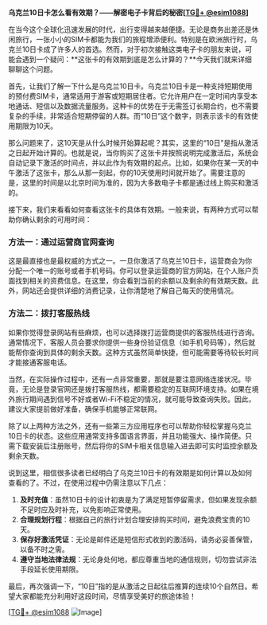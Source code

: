 **乌克兰10日卡怎么看有效期？——解密电子卡背后的秘密[[TG💪+ @esim1088](https://t.me/s/esim1088)]**

在当今这个全球化迅速发展的时代，出行变得越来越便捷。无论是商务出差还是休闲旅行，一张小小的SIM卡都能为我们的旅程增添便利。特别是在欧洲旅行时，乌克兰10日卡成了许多人的首选。然而，对于初次接触这类电子卡的朋友来说，可能会遇到一个疑问：**这张卡的有效期到底是怎么计算的？**今天我们就来详细聊聊这个问题。

首先，让我们了解一下什么是乌克兰10日卡。乌克兰10日卡是一种支持短期使用的预付费SIM卡，通常适用于游客或短期居住者。它允许用户在一定时间内享受本地通话、短信以及数据流量服务。这种卡的优势在于无需签订长期合约，也不需要复杂的手续，非常适合短期停留的人群。而“10日”这个数字，则表示该卡的有效使用期限为10天。

那么问题来了，这10天是从什么时候开始算起呢？其实，这里的“10日”是指从激活之日起开始计算的。也就是说，当你购买了这张卡并按照说明完成激活后，系统会自动记录下激活的时间点，并以此作为有效期的起点。比如，如果你在某一天的中午激活了这张卡，那么从那一刻起，你的10天使用时间就开始了。需要注意的是，这里的时间是以北京时间为准的，因为大多数电子卡都是通过线上购买和激活的。

接下来，我们来看看如何查看这张卡的具体有效期。一般来说，有两种方式可以帮助你确认剩余的可用时间：

### 方法一：通过运营商官网查询

这是最直接也是最权威的方式之一。一旦你激活了乌克兰10日卡，运营商会为你分配一个唯一的账号或者手机号码。你可以登录运营商的官方网站，在个人账户页面找到相关的资费信息。在这里，你会看到当前的余额以及剩余的有效期天数。此外，网站还会提供详细的消费记录，让你清楚地了解自己每天的使用情况。

### 方法二：拨打客服热线

如果你觉得登录网站有些麻烦，也可以选择拨打运营商提供的客服热线进行咨询。通常情况下，客服人员会要求你提供一些身份验证信息（如手机号码等），然后就能帮你查询到具体的剩余天数。这种方式虽然简单快捷，但可能需要等待较长时间才能接通客服电话。

当然，在实际操作过程中，还有一点非常重要，那就是要注意网络连接状况。毕竟，无论是登录官网还是拨打客服热线，都需要稳定的互联网环境支持。如果在境外旅行期间遇到信号不好或者Wi-Fi不稳定的情况，就可能导致查询失败。因此，建议大家提前做好准备，确保手机能够正常联网。

除了以上两种方法之外，还有一些第三方应用程序也可以帮助你轻松掌握乌克兰10日卡的状态。这些应用通常支持多国语言界面，并且功能强大、操作简便。只需下载安装后注册账号，然后将你的SIM卡相关信息输入进去即可实时监控余额及剩余天数。

说到这里，相信很多读者已经明白了乌克兰10日卡的有效期是如何计算以及如何查看的了。不过，在使用过程中仍需注意以下几点：

1. **及时充值**：虽然10日卡的设计初衷是为了满足短暂停留需求，但如果发现余额不足时应及时补充，以免影响正常使用。
2. **合理规划行程**：根据自己的旅行计划合理安排购买时间，避免浪费宝贵的10天。
3. **保存好激活凭证**：无论是邮件还是短信形式收到的激活码，请务必妥善保管，以备不时之需。
4. **遵守当地法律法规**：无论身处何地，都应尊重当地的通信规则，切勿尝试非法手段延长使用期限。

最后，再次强调一下，“10日”指的是从激活之日起往后推算的连续10个自然日。希望大家都能充分利用好这段时间，尽情享受美好的旅途体验！

[[TG💪+ @esim1088](https://t.me/s/esim1088) ![Image](https://i.postimg.cc/4NQfJmqS/Snipaste-2025-05-13-00-14-12.png)]
